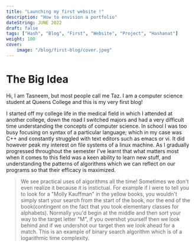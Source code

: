 ```yaml
---
title: "Launching my first website !"
description: "How to envision a portfolio"
dateString: JUNE 2022
draft: false
tags: ["Hash", "Blog", "First", "Website", "Project", "Hashanat"]
weight: 100
cover:
    image: "/blog/first-blog/cover.jpeg"
---
```


# The Big Idea
Hi, I am Tasneem, but most people call me Taz. I am a computer science student at Queens College and this is my very first blog!

I started off my college life in the medical field in which I attended at another college, down the road I switched majors and had a very difficult time understanding the concepts of computer science. In school I was too busy focusing on syntax of a particular language; which in my case was C++ and constantly struggled with text editors such as emacs or vi. It did however peak my interest on file systems of a linux machine. As I gradually progressed throughout the semester I've learnt that what matters most when it comes to this field was a keen ability to learn new stuff, and understanding the patterns of algorithms which we can reflect on our programs so that their efficacy is maximized.

> We see practical uses of algorithms all the time! Sometimes we don't even realize it because it is instictual. For example if I were to tell you to look for a "Molly Kauffman" in the yellow books, you wouldn't simply start your search from the start of the book, nor the end of the book(contingent on the fact that you took elementary classes for alphabets). Normally you'd begin at the middle and then sort your way to the target letter "M", if you overshot yourself then we look behind and if we undershot our target then we look ahead for a match. This is an example of binary search algorithm which is of a logarithmic time complexity. 

